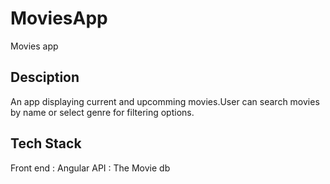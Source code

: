 # MoviesApp

Movies app

## Desciption

An app displaying current and upcomming movies.User can search movies by name or select genre for filtering options.

## Tech Stack

Front end : Angular
API : The Movie db
